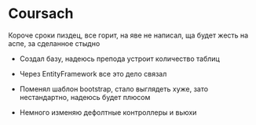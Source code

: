 # Coursach
Короче сроки пиздец, все горит, на яве не написал, ща будет жесть на аспе, за сделанное стыдно

* Создал базу, надеюсь препода устроит количество таблиц

* Через EntityFramework все это дело связал

* Поменял шаблон bootstrap, стало выглядеть хуже, зато нестандартно, надеюсь будет плюсом

* Немного изменяю дефолтные контроллеры и вьюхи
